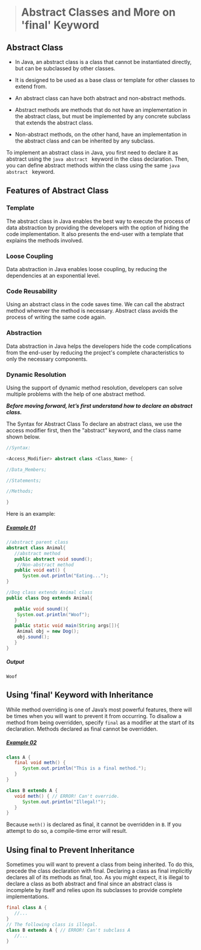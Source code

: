 ># Abstract Classes and More on 'final' Keyword

## Abstract Class

- In Java, an abstract class is a class that cannot be instantiated directly, but can be subclassed by other classes. 
- It is designed to be used as a base class or template for other classes to extend from.

- An abstract class can have both abstract and non-abstract methods. 
- Abstract methods are methods that do not have an implementation in the abstract class, but must be implemented by any concrete subclass that extends the abstract class. 
- Non-abstract methods, on the other hand, have an implementation in the abstract class and can be inherited by any subclass.

To implement an abstract class in Java, you first need to declare it as abstract using the ```java abstract ``` keyword in the class declaration. Then, you can define abstract methods within the class using the same ```java abstract ``` keyword.

## Features of Abstract Class

### Template
The abstract class in Java enables the best way to execute the process of data abstraction by providing the developers with the option of hiding the code implementation. It also presents the end-user with a template that explains the methods involved.

### Loose Coupling
Data abstraction in Java enables loose coupling, by reducing the dependencies at an exponential level.

### Code Reusability
Using an abstract class in the code saves time. We can call the abstract method wherever the method is necessary. Abstract class avoids the process of writing the same code again.

### Abstraction
Data abstraction in Java helps the developers hide the code complications from the end-user by reducing the project's complete characteristics to only the necessary components.

### Dynamic Resolution
Using the support of dynamic method resolution, developers can solve multiple problems with the help of one abstract method.

**_Before moving forward, let’s first understand how to declare an abstract class._**

The Syntax for Abstract Class
To declare an abstract class, we use the access modifier first, then the "abstract" keyword, and the class name shown below.
```java
//Syntax:

<Access_Modifier> abstract class <Class_Name> {

//Data_Members;

//Statements;

//Methods;

}
```


Here is an example:

##### [Example 01](../20-Examples/10-Inheritance/05-Abstract-Classes-and-More-on-final-Keyword/Example-01/)

```java
//abstract parent class
abstract class Animal{
   //abstract method
   public abstract void sound();
    //Non-abstract method
   public void eat() {
      System.out.println("Eating...");
}
```

```java
//Dog class extends Animal class
public class Dog extends Animal{

   public void sound(){
	System.out.println("Woof");
   }
   public static void main(String args[]){
	Animal obj = new Dog();
	obj.sound();
   }
}
```

##### Output

    Woof


## Using 'final' Keyword with Inheritance

While method overriding is one of Java’s most powerful features, there will be times when you will want to prevent it from occurring. To disallow a method from being overridden, specify `final` as a modifier at the start of its declaration. Methods declared as final cannot be overridden.

##### [Example 02](../20-Examples/10-Inheritance/05-Abstract-Classes-and-More-on-final-Keyword/Example-02/)

```java
class A {
   final void meth() {
      System.out.println("This is a final method.");
   }
}
```

```java
class B extends A {
   void meth() { // ERROR! Can't override.
      System.out.println("Illegal!");
   }
}
```

Because `meth()` is declared as final, it cannot be overridden in `B`. If you attempt to do so, a compile-time error will result.

## Using final to Prevent Inheritance

Sometimes you will want to prevent a class from being inherited. To do this, precede the class declaration with final. Declaring a class as final implicitly declares all of its methods as final, too. As you might expect, it is illegal to declare a class as both abstract and final since an abstract class is incomplete by itself and relies upon its subclasses to provide complete implementations.

```java
final class A {
   //...
}
// The following class is illegal.
class B extends A { // ERROR! Can't subclass A
   //...
}
```

